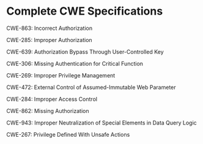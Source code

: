 

# Complete CWE Specifications

CWE-863: Incorrect Authorization

CWE-285: Improper Authorization

CWE-639: Authorization Bypass Through User-Controlled Key

CWE-306: Missing Authentication for Critical Function

CWE-269: Improper Privilege Management

CWE-472: External Control of Assumed-Immutable Web Parameter

CWE-284: Improper Access Control

CWE-862: Missing Authorization

CWE-943: Improper Neutralization of Special Elements in Data Query Logic

CWE-267: Privilege Defined With Unsafe Actions